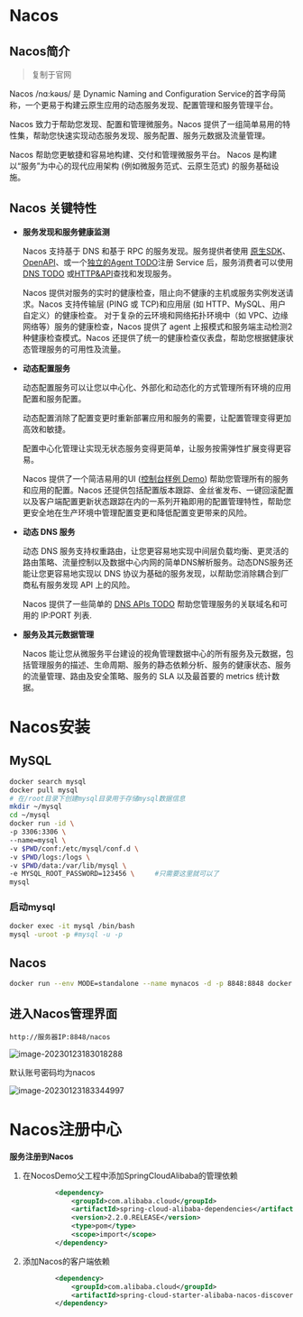 # Nacos

## Nacos简介

> 复制于官网

Nacos /nɑ:kəʊs/ 是 Dynamic Naming and Configuration Service的首字母简称，一个更易于构建云原生应用的动态服务发现、配置管理和服务管理平台。

Nacos 致力于帮助您发现、配置和管理微服务。Nacos 提供了一组简单易用的特性集，帮助您快速实现动态服务发现、服务配置、服务元数据及流量管理。

Nacos 帮助您更敏捷和容易地构建、交付和管理微服务平台。 Nacos 是构建以“服务”为中心的现代应用架构 (例如微服务范式、云原生范式) 的服务基础设施。

## Nacos 关键特性

- **服务发现和服务健康监测**

  Nacos 支持基于 DNS 和基于 RPC 的服务发现。服务提供者使用 [原生SDK](https://nacos.io/zh-cn/docs/sdk.html)、[OpenAPI](https://nacos.io/zh-cn/docs/open-api.html)、或一个[独立的Agent TODO](https://nacos.io/zh-cn/docs/other-language.html)注册 Service 后，服务消费者可以使用[DNS TODO](https://nacos.io/zh-cn/docs/xx) 或[HTTP&API](https://nacos.io/zh-cn/docs/open-api.html)查找和发现服务。

  Nacos 提供对服务的实时的健康检查，阻止向不健康的主机或服务实例发送请求。Nacos 支持传输层 (PING 或 TCP)和应用层 (如 HTTP、MySQL、用户自定义）的健康检查。 对于复杂的云环境和网络拓扑环境中（如 VPC、边缘网络等）服务的健康检查，Nacos 提供了 agent 上报模式和服务端主动检测2种健康检查模式。Nacos 还提供了统一的健康检查仪表盘，帮助您根据健康状态管理服务的可用性及流量。

- **动态配置服务**

  动态配置服务可以让您以中心化、外部化和动态化的方式管理所有环境的应用配置和服务配置。

  动态配置消除了配置变更时重新部署应用和服务的需要，让配置管理变得更加高效和敏捷。

  配置中心化管理让实现无状态服务变得更简单，让服务按需弹性扩展变得更容易。

  Nacos 提供了一个简洁易用的UI ([控制台样例 Demo](http://console.nacos.io/nacos/index.html)) 帮助您管理所有的服务和应用的配置。Nacos 还提供包括配置版本跟踪、金丝雀发布、一键回滚配置以及客户端配置更新状态跟踪在内的一系列开箱即用的配置管理特性，帮助您更安全地在生产环境中管理配置变更和降低配置变更带来的风险。

- **动态 DNS 服务**

  动态 DNS 服务支持权重路由，让您更容易地实现中间层负载均衡、更灵活的路由策略、流量控制以及数据中心内网的简单DNS解析服务。动态DNS服务还能让您更容易地实现以 DNS 协议为基础的服务发现，以帮助您消除耦合到厂商私有服务发现 API 上的风险。

  Nacos 提供了一些简单的 [DNS APIs TODO](https://nacos.io/zh-cn/docs/xx) 帮助您管理服务的关联域名和可用的 IP:PORT 列表.

- **服务及其元数据管理**

  Nacos 能让您从微服务平台建设的视角管理数据中心的所有服务及元数据，包括管理服务的描述、生命周期、服务的静态依赖分析、服务的健康状态、服务的流量管理、路由及安全策略、服务的 SLA 以及最首要的 metrics 统计数据。

# Nacos安装

## MySQL

```bash
docker search mysql
docker pull mysql
# 在/root目录下创建mysql目录用于存储mysql数据信息
mkdir ~/mysql
cd ~/mysql
docker run -id \
-p 3306:3306 \
--name=mysql \
-v $PWD/conf:/etc/mysql/conf.d \
-v $PWD/logs:/logs \
-v $PWD/data:/var/lib/mysql \
-e MYSQL_ROOT_PASSWORD=123456 \		#只需要这里就可以了
mysql
```

### 启动mysql

```bash
docker exec -it mysql /bin/bash
mysql -uroot -p #mysql -u -p
```

## Nacos

```bash
docker run --env MODE=standalone --name mynacos -d -p 8848:8848 docker.io/nacos/nacos-server
```

## 进入Nacos管理界面

```
http://服务器IP:8848/nacos
```

![image-20230123183018288](http://gd.7n.cdn.wzl1.top/typora/img/image-20230123183018288.png)

默认账号密码均为nacos

![image-20230123183344997](http://gd.7n.cdn.wzl1.top/typora/img/image-20230123183344997.png)

# Nacos注册中心

**服务注册到Nacos**

1. 在NocosDemo父工程中添加SpringCloudAlibaba的管理依赖

   ```xml
           <dependency>
               <groupId>com.alibaba.cloud</groupId>
               <artifactId>spring-cloud-alibaba-dependencies</artifactId>
               <version>2.2.0.RELEASE</version>
               <type>pom</type>
               <scope>import</scope>
           </dependency>
   ```

2. 添加Nacos的客户端依赖
   ```xml
           <dependency>
               <groupId>com.alibaba.cloud</groupId>
               <artifactId>spring-cloud-starter-alibaba-nacos-discovery</artifactId>
           </dependency>
   ```

   

